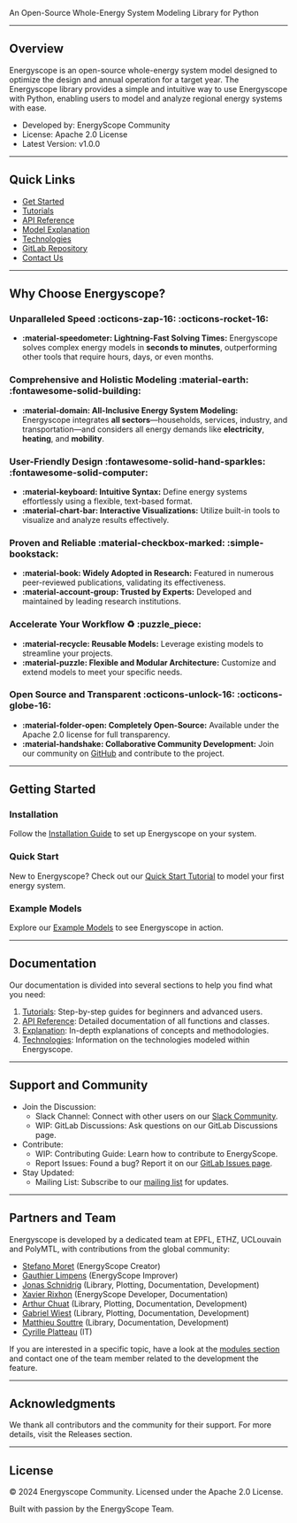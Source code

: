 
An Open-Source Whole-Energy System Modeling Library for Python

---
## Overview

Energyscope is an open-source whole-energy system model designed to optimize the design and annual operation for a target year. The Energyscope library provides a simple and intuitive way to use Energyscope with Python, enabling users to model and analyze regional energy systems with ease. 

- Developed by: EnergyScope Community
- License: Apache 2.0 License
- Latest Version: v1.0.0

---

## Quick Links

- [Get Started](introduction/getting-started.md)
- [Tutorials](tutorials/index.md)
- [API Reference](reference/index.md)
- [Model Explanation](explanation/index.md)
- [Technologies](technologies/index.md)
- [GitLab Repository](https://gitlab.com/energyscope/energyscope)
- [Contact Us](https://join.slack.com/t/energyscopecommunity/shared_invite/zt-235qev7qb-Gx1Jpr3BucKjN1Ny5LlusQ)

---

## Why Choose Energyscope?

### Unparalleled Speed :octicons-zap-16: :octicons-rocket-16:

- **:material-speedometer: Lightning-Fast Solving Times:** Energyscope solves complex energy models in **seconds to minutes**, outperforming other tools that require hours, days, or even months.

### Comprehensive and Holistic Modeling :material-earth: :fontawesome-solid-building:

- **:material-domain: All-Inclusive Energy System Modeling:** Energyscope integrates **all sectors**—households, services, industry, and transportation—and considers all energy demands like **electricity**, **heating**, and **mobility**.

### User-Friendly Design :fontawesome-solid-hand-sparkles: :fontawesome-solid-computer:

- **:material-keyboard: Intuitive Syntax:** Define energy systems effortlessly using a flexible, text-based format.
- **:material-chart-bar: Interactive Visualizations:** Utilize built-in tools to visualize and analyze results effectively.


### Proven and Reliable :material-checkbox-marked: :simple-bookstack:

- **:material-book: Widely Adopted in Research:** Featured in numerous peer-reviewed publications, validating its effectiveness.
- **:material-account-group: Trusted by Experts:** Developed and maintained by leading research institutions.

### Accelerate Your Workflow :recycle: :puzzle_piece:

- **:material-recycle: Reusable Models:** Leverage existing models to streamline your projects.
- **:material-puzzle: Flexible and Modular Architecture:** Customize and extend models to meet your specific needs.

### Open Source and Transparent :octicons-unlock-16: :octicons-globe-16:

- **:material-folder-open: Completely Open-Source:** Available under the Apache 2.0 license for full transparency.
- **:material-handshake: Collaborative Community Development:** Join our community on [GitHub](https://github.com/energyscope/EnergyScope) and contribute to the project.

---

## Getting Started

### Installation

Follow the [Installation Guide](introduction/getting-started.md) to set up Energyscope on your system.

### Quick Start

New to Energyscope? Check out our [Quick Start Tutorial](tutorials/basic-run.ipynb) to model your first energy system.

### Example Models

Explore our [Example Models](explanation/model_formulation/modules/index.md) to see Energyscope in action.

---

## Documentation

Our documentation is divided into several sections to help you find what you need:
1. [Tutorials](tutorials/index.md): Step-by-step guides for beginners and advanced users.  
2. [API Reference](reference/index.md): Detailed documentation of all functions and classes.  
3. [Explanation](explanation/index.md): In-depth explanations of concepts and methodologies.  
4. [Technologies](technologies/index.md):  Information on the technologies modeled within Energyscope.  

---

## Support and Community

- Join the Discussion:
  - Slack Channel: Connect with other users on our [Slack Community](https://join.slack.com/t/energyscopecommunity/shared_invite/zt-235qev7qb-Gx1Jpr3BucKjN1Ny5LlusQ).
  - WIP: GitLab Discussions: Ask questions on our GitLab Discussions page.
- Contribute:
  - WIP: Contributing Guide: Learn how to contribute to EnergyScope.
  - Report Issues: Found a bug? Report it on our [GitLab Issues page](https://gitlab.com/energyscope/energyscope/-/issues).
- Stay Updated:
  - Mailing List: Subscribe to our [mailing list](https://join.slack.com/t/energyscopecommunity/shared_invite/zt-235qev7qb-Gx1Jpr3BucKjN1Ny5LlusQ) for updates.

---

## Partners and Team

Energyscope is developed by a dedicated team at EPFL, ETHZ, UCLouvain and PolyMTL, with contributions from the global community:

-   [Stefano Moret](mailto:morets@ethz.ch) (EnergyScope Creator)  
-   [Gauthier Limpens](mailto:gauthier.limpens@uclouvain.be) (EnergyScope Improver)  
-   [Jonas Schnidrig](mailto:jonas.schnidrig@hevs.ch) (Library, Plotting, Documentation, Development)  
-   [Xavier Rixhon](mailto:xavier.rixhon@uclouvain.be) (EnergyScope Developer, Documentation)  
-   [Arthur Chuat](mailto:arthur.chuat@epfl.ch) (Library, Plotting, Documentation, Development)  
-   [Gabriel Wiest](mailto:gwiest@ethz.ch) (Library, Plotting, Documentation, Development)
-   [Matthieu Souttre](mailto:matthieu.souttre@epfl.ch) (Library, Documentation, Development)
-   [Cyrille Platteau](mailto:cyrille.platteau@epfl.ch) (IT)

If you are interested in a specific topic, have a look at the [modules section](/explanation/model_formulation/modules/) and contact one of the team member related to the development the feature.

---

## Acknowledgments

We thank all contributors and the community for their support. For more details, visit the Releases section.

---

## License

© 2024 Energyscope Community. Licensed under the Apache 2.0 License.

Built with passion by the EnergyScope Team.
